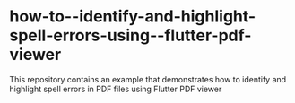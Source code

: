 # how-to--identify-and-highlight-spell-errors-using--flutter-pdf-viewer
This repository contains an example that demonstrates how to identify and highlight spell errors in PDF files using Flutter PDF viewer
